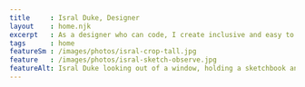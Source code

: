```yaml
---
title     : Isral Duke, Designer
layout    : home.njk
excerpt   : As a designer who can code, I create inclusive and easy to use products.
tags      : home
featureSm : /images/photos/isral-crop-tall.jpg
feature   : /images/photos/isral-sketch-observe.jpg
featureAlt: Isral Duke looking out of a window, holding a sketchbook and marker, preparing to sketch.
---
```



